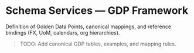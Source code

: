 # Schema Services — GDP Framework

Definition of Golden Data Points, canonical mappings, and reference bindings (FX, UoM, calendars, org hierarchies).

> TODO: Add canonical GDP tables, examples, and mapping rules.
